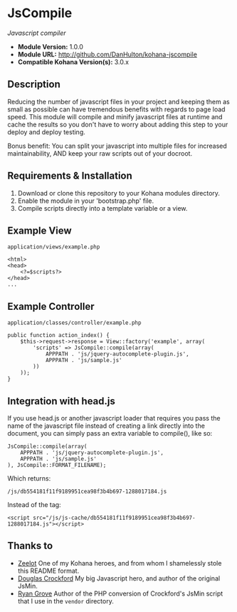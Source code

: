 # JsCompile

*Javascript compiler*

- **Module Version:** 1.0.0
- **Module URL:** <http://github.com/DanHulton/kohana-jscompile>
- **Compatible Kohana Version(s):** 3.0.x

## Description

Reducing the number of javascript files in your project and keeping them as small as possible can have tremendous benefits with regards to page load speed.  This module will compile and minify javascript files at runtime and cache the results so you don't have to worry about adding this step to your deploy and deploy testing.

Bonus benefit: You can split your javascript into multiple files for increased maintainability, AND keep your raw scripts out of your docroot.

## Requirements & Installation

1. Download or clone this repository to your Kohana modules directory.
2. Enable the module in your 'bootstrap.php' file.
3. Compile scripts directly into a template variable or a view.

## Example View

`application/views/example.php`

	<html>
	<head>
		<?=$scripts?>
	</head>
	...

## Example Controller

`application/classes/controller/example.php`

	public function action_index() {
		$this->request->response = View::factory('example', array(
			'scripts' => JsCompile::compile(array(
				APPPATH . 'js/jquery-autocomplete-plugin.js',
				APPPATH . 'js/sample.js'
			))
		));
	}

## Integration with head.js

If you use head.js or another javascript loader that requires you pass the name of the javascript file instead of creating a link directly into the document, you can simply pass an extra variable to compile(), like so:

	JsCompile::compile(array(
		APPPATH . 'js/jquery-autocomplete-plugin.js',
		APPPATH . 'js/sample.js'
	), JsCompile::FORMAT_FILENAME);
	
Which returns:

	/js/db554181f11f9189951cea98f3b4b697-1288017184.js
	
Instead of the tag:

	<script src="/js/js-cache/db554181f11f9189951cea98f3b4b697-1288017184.js"></script>

## Thanks to

- [Zeelot](https://github.com/Zeelot/) One of my Kohana heroes, and from whom I shamelessly stole this README format.
- [Douglas Crockford](http://www.crockford.com/) My big Javascript hero, and author of the original JsMin.
- [Ryan Grove](http://wonko.com/) Author of the PHP conversion of Crockford's JsMin script that I use in the `vendor` directory.